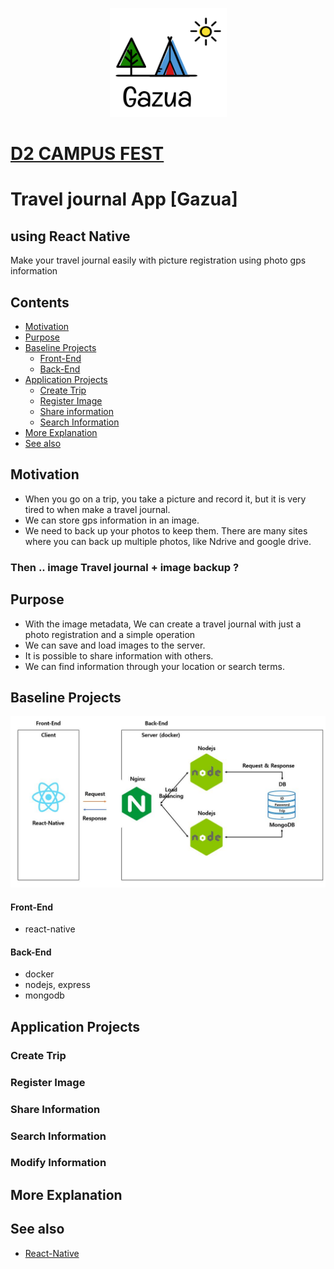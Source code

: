 <p align="center">
<img src="https://github.com/IMHOSUNG/D2_Naver_TripInfo_RN/blob/master/src/assets/logo.png" width="187" height="174"/>
</p>


# [D2 CAMPUS FEST ](http://d2campusfest.kr/7th/) 

#   Travel journal App  [Gazua]
## using React Native
Make your travel journal easily with picture registration using photo gps information

## Contents
- [Motivation](#motivation)
- [Purpose](#purpose)
- [Baseline Projects](#baseline-projects)
  - [Front-End](#front-end)
  - [Back-End](#back-end)
- [Application Projects](#application-projects)
  - [Create Trip](#create-trip)
  - [Register Image](#register-image)
  - [Share information](#share-information)
  - [Search Information](#search-information)
- [More Explanation](#more-explanation)
- [See also](#see-also)

## Motivation

-   When you go on a trip, you take a picture and record it, but it is very tired to when make a travel journal.
-  We can store gps information in an image.
-  We need to back up your photos to keep them. There are many sites where you can back up multiple photos, like Ndrive and google drive.

### Then ..   image Travel journal + image backup ?

## Purpose
-   With the image metadata, We can create a travel journal with just a photo registration and a simple operation
-  We can save and load images to the server.
-  It is possible to share information with others.
-   We can find information through your location or search terms.

## Baseline Projects
![전체 구조](https://github.com/IMHOSUNG/D2_Naver_TripInfo_RN/blob/master/Example/model.JPG)
#### Front-End
- react-native
#### Back-End
- docker
- nodejs, express
- mongodb

## Application Projects

### Create Trip

### Register Image

### Share Information

### Search Information

### Modify Information

## More Explanation

## See also

- [React-Native](https://facebook.github.io/react-native/)
